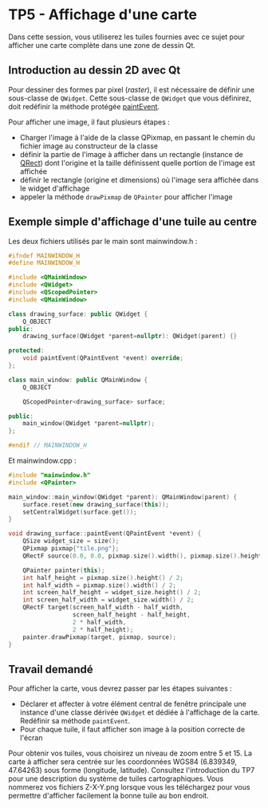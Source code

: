 # TP5 - Affichage d'une carte

Dans cette session, vous utiliserez les tuiles fournies avec ce sujet pour afficher une carte complète dans une zone de dessin Qt.

## Introduction au dessin 2D avec Qt

Pour dessiner des formes par pixel (*raster*), il est nécessaire de définir une sous-classe de `QWidget`. Cette sous-classe de `QWidget` que vous définirez, doit redéfinir la méthode protégée [paintEvent](https://doc.qt.io/qt-6/qwidget.html#paintEvent).

Pour afficher une image, il faut plusieurs étapes :

- Charger l'image à l'aide de la classe QPixmap, en passant le chemin du fichier image au constructeur de la classe
- définir la partie de l'image à afficher dans un rectangle (instance de [QRect](https://doc.qt.io/qt-6/qrect.html)) dont l'origine et la taille définissent quelle portion de l'image est affichée
- définir le rectangle (origine et dimensions) où l'image sera affichée dans le widget d'affichage
- appeler la méthode `drawPixmap` de `QPainter` pour afficher l'image

## Exemple simple d'affichage d'une tuile au centre

Les deux fichiers utilisés par le main sont mainwindow.h :

```cpp
#ifndef MAINWINDOW_H
#define MAINWINDOW_H

#include <QMainWindow>
#include <QWidget>
#include <QScopedPointer>
#include <QMainWindow>

class drawing_surface: public QWidget {
    Q_OBJECT
public:
    drawing_surface(QWidget *parent=nullptr): QWidget(parent) {}

protected:
    void paintEvent(QPaintEvent *event) override;
};

class main_window: public QMainWindow {
    Q_OBJECT

    QScopedPointer<drawing_surface> surface;

public:
    main_window(QWidget *parent=nullptr);
};

#endif // MAINWINDOW_H

```

Et mainwindow.cpp :

```cpp
#include "mainwindow.h"
#include <QPainter>

main_window::main_window(QWidget *parent): QMainWindow(parent) {
    surface.reset(new drawing_surface(this));
    setCentralWidget(surface.get());
}

void drawing_surface::paintEvent(QPaintEvent *event) {
    QSize widget_size = size();
    QPixmap pixmap{"tile.png"};
    QRectF source(0.0, 0.0, pixmap.size().width(), pixmap.size().height());

    QPainter painter(this);
    int half_height = pixmap.size().height() / 2;
    int half_width = pixmap.size().width() / 2;
    int screen_half_height = widget_size.height() / 2;
    int screen_half_width = widget_size.width() / 2;
    QRectF target(screen_half_width - half_width,
                  screen_half_height - half_height,
                  2 * half_width,
                  2 * half_height);
    painter.drawPixmap(target, pixmap, source);
}

```

## Travail demandé

Pour afficher la carte, vous devrez passer par les étapes suivantes :

- Déclarer et affecter à votre élément central de fenêtre principale une instance d'une classe dérivée `QWidget` et dédiée à l'affichage de la carte. Redéfinir sa méthode `paintEvent`.
- Pour chaque tuile, il faut afficher son image à la position correcte de l'écran	
	
Pour obtenir vos tuiles, vous choisirez un niveau de zoom entre 5 et 15. La carte à afficher sera centrée sur les coordonnées WGS84 (6.839349, 47.64263) sous forme (longitude, latitude). Consultez l'introduction du TP7 pour une description du système de tuiles cartographiques. Vous nommerez vos fichiers Z-X-Y.png lorsque vous les téléchargez pour vous permettre d'afficher facilement la bonne tuile au bon endroit.
